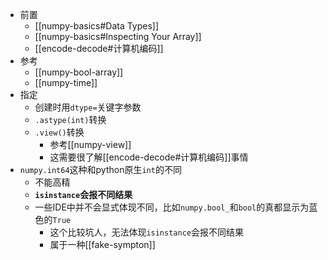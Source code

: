 - 前置
  - [[numpy-basics#Data Types]]
  - [[numpy-basics#Inspecting Your Array]]
  - [[encode-decode#计算机编码]]
- 参考
  - [[numpy-bool-array]]
  - [[numpy-time]]
- 指定
  - 创建时用`dtype=`关键字参数
  - `.astype(int)`转换
  - `.view()`转换
    - 参考[[numpy-view]]
    - 这需要很了解[[encode-decode#计算机编码]]事情
- `numpy.int64`这种和python原生`int`的不同
  - 不能高精
  - **`isinstance`会报不同结果**
  - 一些IDE中并不会显式体现不同，比如`numpy.bool_`和`bool`的真都显示为蓝色的`True`
    - 这个比较坑人，无法体现`isinstance`会报不同结果
    - 属于一种[[fake-sympton]]
